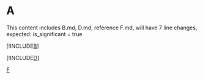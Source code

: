 # A

This content includes B.md, D.md, reference F.md, will have 7 line changes, expected: is_significant = true

[!INCLUDE[B](./B.md)]

[!INCLUDE[D](./D.md)]

[F](./F.md)

